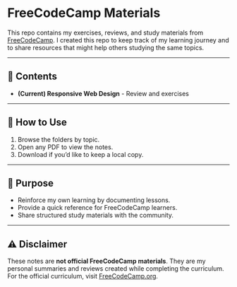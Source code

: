 # FreeCodeCamp Materials

This repo contains my exercises, reviews, and study materials from [FreeCodeCamp](https://www.freecodecamp.org/). I created this repo to keep track of my learning journey and to share resources that might help others studying the same topics.

---

## 📂 Contents
- **(Current) Responsive Web Design** - Review and exercises

---

## 🚀 How to Use
1. Browse the folders by topic.  
2. Open any PDF to view the notes.
3. Download if you’d like to keep a local copy.  

---

## 🎯 Purpose
- Reinforce my own learning by documenting lessons.  
- Provide a quick reference for FreeCodeCamp learners.  
- Share structured study materials with the community.  

---

## ⚠️ Disclaimer
These notes are **not official FreeCodeCamp materials**. They are my personal summaries and reviews created while completing the curriculum.  
For the official curriculum, visit [FreeCodeCamp.org](https://www.freecodecamp.org/).
